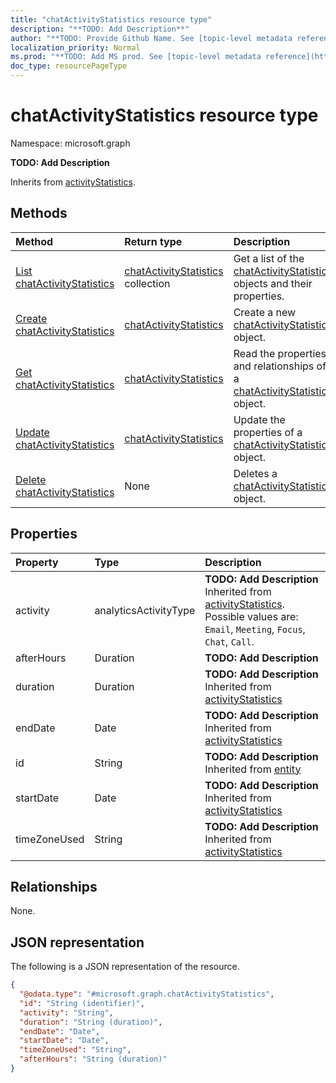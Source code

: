 ```yaml
---
title: "chatActivityStatistics resource type"
description: "**TODO: Add Description**"
author: "**TODO: Provide Github Name. See [topic-level metadata reference](https://msgo.azurewebsites.net/add/document/guidelines/metadata.html#topic-level-metadata)**"
localization_priority: Normal
ms.prod: "**TODO: Add MS prod. See [topic-level metadata reference](https://msgo.azurewebsites.net/add/document/guidelines/metadata.html#topic-level-metadata)**"
doc_type: resourcePageType
---
```


# chatActivityStatistics resource type

Namespace: microsoft.graph



**TODO: Add Description**


Inherits from [activityStatistics](../resources/activitystatistics.md).

## Methods
|Method|Return type|Description|
|:---|:---|:---|
|[List chatActivityStatistics](../api/chatactivitystatistics-list.md)|[chatActivityStatistics](../resources/chatactivitystatistics.md) collection|Get a list of the [chatActivityStatistics](../resources/chatactivitystatistics.md) objects and their properties.|
|[Create chatActivityStatistics](../api/chatactivitystatistics-create.md)|[chatActivityStatistics](../resources/chatactivitystatistics.md)|Create a new [chatActivityStatistics](../resources/chatactivitystatistics.md) object.|
|[Get chatActivityStatistics](../api/chatactivitystatistics-get.md)|[chatActivityStatistics](../resources/chatactivitystatistics.md)|Read the properties and relationships of a [chatActivityStatistics](../resources/chatactivitystatistics.md) object.|
|[Update chatActivityStatistics](../api/chatactivitystatistics-update.md)|[chatActivityStatistics](../resources/chatactivitystatistics.md)|Update the properties of a [chatActivityStatistics](../resources/chatactivitystatistics.md) object.|
|[Delete chatActivityStatistics](../api/chatactivitystatistics-delete.md)|None|Deletes a [chatActivityStatistics](../resources/chatactivitystatistics.md) object.|

## Properties
|Property|Type|Description|
|:---|:---|:---|
|activity|analyticsActivityType|**TODO: Add Description** Inherited from [activityStatistics](../resources/activitystatistics.md). Possible values are: `Email`, `Meeting`, `Focus`, `Chat`, `Call`.|
|afterHours|Duration|**TODO: Add Description**|
|duration|Duration|**TODO: Add Description** Inherited from [activityStatistics](../resources/activitystatistics.md)|
|endDate|Date|**TODO: Add Description** Inherited from [activityStatistics](../resources/activitystatistics.md)|
|id|String|**TODO: Add Description** Inherited from [entity](../resources/entity.md)|
|startDate|Date|**TODO: Add Description** Inherited from [activityStatistics](../resources/activitystatistics.md)|
|timeZoneUsed|String|**TODO: Add Description** Inherited from [activityStatistics](../resources/activitystatistics.md)|

## Relationships
None.

## JSON representation
The following is a JSON representation of the resource.
<!-- {
  "blockType": "resource",
  "keyProperty": "id",
  "@odata.type": "microsoft.graph.chatActivityStatistics",
  "baseType": "microsoft.graph.activityStatistics",
  "openType": false
}
-->
``` json
{
  "@odata.type": "#microsoft.graph.chatActivityStatistics",
  "id": "String (identifier)",
  "activity": "String",
  "duration": "String (duration)",
  "endDate": "Date",
  "startDate": "Date",
  "timeZoneUsed": "String",
  "afterHours": "String (duration)"
}
```


